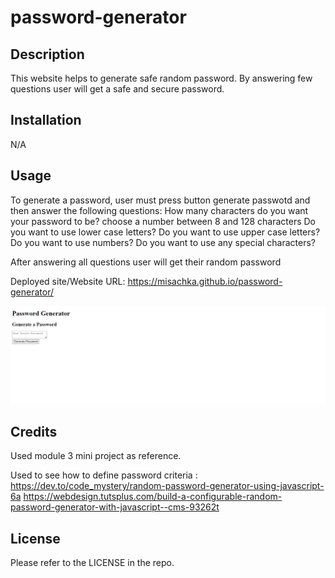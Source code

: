 # password-generator

## Description

This website helps to generate safe random password. By answering few questions user will get a safe and secure password. 

## Installation

N/A

## Usage
To generate a password, user must press button generate passwotd and then answer the following questions: 
How many characters do you want your password to be? choose a number between 8 and 128 characters
Do you want to use lower case letters?
Do you want to use upper case letters?
Do you want to use numbers?
Do you want to use any special characters?

After answering all questions user will get their random password

Deployed site/Website URL: https://misachka.github.io/password-generator/

![Alt text](image.png)

## Credits

Used module 3 mini project as reference. 

Used to see how to define password criteria : 
https://dev.to/code_mystery/random-password-generator-using-javascript-6a
https://webdesign.tutsplus.com/build-a-configurable-random-password-generator-with-javascript--cms-93262t

## License

Please refer to the LICENSE in the repo.